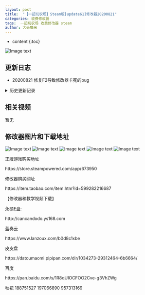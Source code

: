 ```yaml
---
layout: post
title:  "【一起玩农场】Steam版[update61]修改器20200821"
categories: 收费修改器
tags:  一起玩农场 收费修改器 steam
author: 大头猫米
---
```


* content
{:toc}

![Image text](https://datoumaomi.github.io/pic/YYY/yiqiwannongchang/logo.JPG)

##  更新日志

 - 20200821  修复F2导致修改器卡死的bug




<details>
<summary>历史更新记录</summary>
<p>无</p>
</details>

## 相关视频
暂无

## 修改器图片和下载地址

![Image text](https://datoumaomi.github.io/pic/YYY/yiqiwannongchang/1.jpg)
![Image text](https://datoumaomi.github.io/pic/YYY/yiqiwannongchang/2.jpg)
![Image text](https://datoumaomi.github.io/pic/YYY/yiqiwannongchang/3.jpg)
![Image text](https://datoumaomi.github.io/pic/YYY/yiqiwannongchang/4.jpg)
![Image text](https://datoumaomi.github.io/pic/YYY/yiqiwannongchang/5.jpg)

<p>正版游戏购买地址</p>
https://store.steampowered.com/app/673950
<p></p>
修改器购买网址
<p></p>
https://item.taobao.com/item.htm?id=599282216687
<p></p>
【修改器和教学视频下载】
<p></p>
永硕E盘:
<p></p>
http://cancandodo.ys168.com
<p></p>
蓝奏云
<p></p>
https://www.lanzoux.com/b0d8c1xbe
<p></p>
皮皮盘
<p></p>
https://datoumaomi.pipipan.com/dir/1034273-29312464-6b6664/
<p></p>
百度
<p></p>
https://pan.baidu.com/s/1R8qUIOCFOO2Cve-g3VhZWg
<p></p>

<p></p>
<p>秋裙 188751527 197066890 957313169</p>
